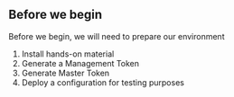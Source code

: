 ## Before we begin

Before we begin, we will need to prepare our environment

1. Install hands-on material
2. Generate a Management Token
3. Generate Master Token
4. Deploy a configuration for testing purposes